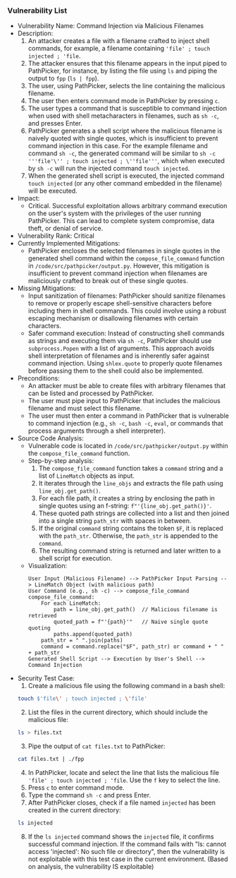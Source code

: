 ### Vulnerability List

- Vulnerability Name: Command Injection via Malicious Filenames
- Description:
    1. An attacker creates a file with a filename crafted to inject shell commands, for example, a filename containing `'file' ; touch injected ; 'file`.
    2. The attacker ensures that this filename appears in the input piped to PathPicker, for instance, by listing the file using `ls` and piping the output to `fpp` (`ls | fpp`).
    3. The user, using PathPicker, selects the line containing the malicious filename.
    4. The user then enters command mode in PathPicker by pressing `c`.
    5. The user types a command that is susceptible to command injection when used with shell metacharacters in filenames, such as `sh -c`, and presses Enter.
    6. PathPicker generates a shell script where the malicious filename is naively quoted with single quotes, which is insufficient to prevent command injection in this case. For the example filename and command `sh -c`, the generated command will be similar to `sh -c '''file'\'' ; touch injected ; \''file'''`, which when executed by `sh -c` will run the injected command `touch injected`.
    7. When the generated shell script is executed, the injected command `touch injected` (or any other command embedded in the filename) will be executed.
- Impact:
    - Critical. Successful exploitation allows arbitrary command execution on the user's system with the privileges of the user running PathPicker. This can lead to complete system compromise, data theft, or denial of service.
- Vulnerability Rank: Critical
- Currently Implemented Mitigations:
    - PathPicker encloses the selected filenames in single quotes in the generated shell command within the `compose_file_command` function in `/code/src/pathpicker/output.py`. However, this mitigation is insufficient to prevent command injection when filenames are maliciously crafted to break out of these single quotes.
- Missing Mitigations:
    - Input sanitization of filenames: PathPicker should sanitize filenames to remove or properly escape shell-sensitive characters before including them in shell commands. This could involve using a robust escaping mechanism or disallowing filenames with certain characters.
    - Safer command execution: Instead of constructing shell commands as strings and executing them via `sh -c`, PathPicker should use `subprocess.Popen` with a list of arguments. This approach avoids shell interpretation of filenames and is inherently safer against command injection. Using `shlex.quote` to properly quote filenames before passing them to the shell could also be implemented.
- Preconditions:
    - An attacker must be able to create files with arbitrary filenames that can be listed and processed by PathPicker.
    - The user must pipe input to PathPicker that includes the malicious filename and must select this filename.
    - The user must then enter a command in PathPicker that is vulnerable to command injection (e.g., `sh -c`, `bash -c`, `eval`, or commands that process arguments through a shell interpreter).
- Source Code Analysis:
    - Vulnerable code is located in `/code/src/pathpicker/output.py` within the `compose_file_command` function.
    - Step-by-step analysis:
        1. The `compose_file_command` function takes a `command` string and a list of `LineMatch` objects as input.
        2. It iterates through the `line_objs` and extracts the file path using `line_obj.get_path()`.
        3. For each file path, it creates a string by enclosing the path in single quotes using an f-string: `f"'{line_obj.get_path()}'`.
        4. These quoted path strings are collected into a list and then joined into a single string `path_str` with spaces in between.
        5. If the original `command` string contains the token `$F`, it is replaced with the `path_str`. Otherwise, the `path_str` is appended to the `command`.
        6. The resulting command string is returned and later written to a shell script for execution.
    - Visualization:
        ```
        User Input (Malicious Filename) --> PathPicker Input Parsing --> LineMatch Object (with malicious path)
        User Command (e.g., sh -c) --> compose_file_command
        compose_file_command:
            For each LineMatch:
                path = line_obj.get_path()  // Malicious filename is retrieved
                quoted_path = f"'{path}'"   // Naive single quote quoting
                paths.append(quoted_path)
            path_str = " ".join(paths)
            command = command.replace("$F", path_str) or command + " " + path_str
        Generated Shell Script --> Execution by User's Shell --> Command Injection
        ```
- Security Test Case:
    1. Create a malicious file using the following command in a bash shell:
    ```bash
    touch $'file\' ; touch injected ; \'file'
    ```
    2. List the files in the current directory, which should include the malicious file:
    ```bash
    ls > files.txt
    ```
    3. Pipe the output of `cat files.txt` to PathPicker:
    ```bash
    cat files.txt | ./fpp
    ```
    4. In PathPicker, locate and select the line that lists the malicious file `'file' ; touch injected ; 'file`. Use the `f` key to select the line.
    5. Press `c` to enter command mode.
    6. Type the command `sh -c` and press Enter.
    7. After PathPicker closes, check if a file named `injected` has been created in the current directory:
    ```bash
    ls injected
    ```
    8. If the `ls injected` command shows the `injected` file, it confirms successful command injection. If the command fails with "ls: cannot access 'injected': No such file or directory", then the vulnerability is not exploitable with this test case in the current environment. (Based on analysis, the vulnerability IS exploitable)